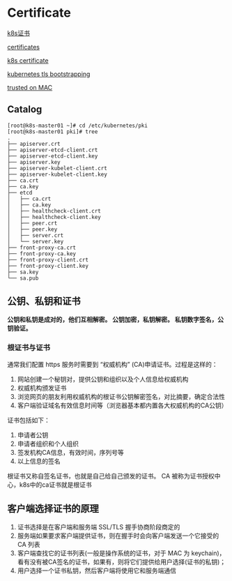 # Certificate

[k8s证书](https://zhuanlan.zhihu.com/p/123858320)

[certificates](https://kubernetes.io/zh/docs/concepts/cluster-administration/certificates/)

[k8s certificate](https://www.cnblogs.com/centos-python/articles/11043570.html)

[kubernetes tls bootstrapping](https://mritd.me/2018/01/07/kubernetes-tls-bootstrapping-note/)

[trusted on MAC](https://blog.csdn.net/qq_40460909/article/details/85682595)

## Catalog

```
[root@k8s-master01 ~]# cd /etc/kubernetes/pki
[root@k8s-master01 pki]# tree
.
├── apiserver.crt
├── apiserver-etcd-client.crt
├── apiserver-etcd-client.key
├── apiserver.key
├── apiserver-kubelet-client.crt
├── apiserver-kubelet-client.key
├── ca.crt
├── ca.key
├── etcd
│   ├── ca.crt
│   ├── ca.key
│   ├── healthcheck-client.crt
│   ├── healthcheck-client.key
│   ├── peer.crt
│   ├── peer.key
│   ├── server.crt
│   └── server.key
├── front-proxy-ca.crt
├── front-proxy-ca.key
├── front-proxy-client.crt
├── front-proxy-client.key
├── sa.key
└── sa.pub
```

## 公钥、私钥和证书

**公钥和私钥是成对的，他们互相解密。
公钥加密，私钥解密。
私钥数字签名，公钥验证。**

### 根证书与证书

通常我们配置 https 服务时需要到 “权威机构” (CA)申请证书。过程是这样的：
1. 网站创建一个秘钥对，提供公钥和组织以及个人信息给权威机构
2. 权威机构颁发证书
3. 浏览网页的朋友利用权威机构的根证书公钥解密签名，对比摘要，确定合法性
4. 客户端验证域名有效信息时间等（浏览器基本都内置各大权威机构的CA公钥）

证书包括如下：
1. 申请者公钥
2. 申请者组织和个人组织
3. 签发机构CA信息，有效时间，序列号等
4. 以上信息的签名

根证书又称自签名证书，也就是自己给自己颁发的证书。 CA 被称为证书授权中心，k8s中的ca证书就是根证书


## 客户端选择证书的原理

1. 证书选择是在客户端和服务端 SSL/TLS 握手协商阶段商定的
2. 服务端如果要求客户端提供证书，则在握手时会向客户端发送一个它接受的 CA 列表
3. 客户端查找它的证书列表(一般是操作系统的证书，对于 MAC 为 keychain)，看有没有被CA签名的证书，如果有，则将它们提供给用户选择(证书的私钥)；
4. 用户选择一个证书私钥，然后客户端将使用它和服务端通信